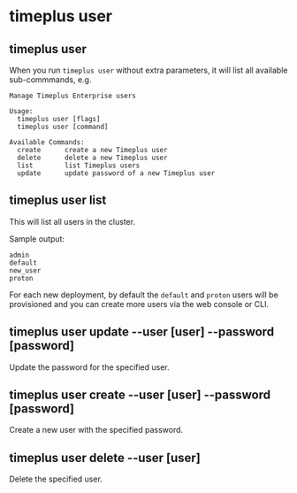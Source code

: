 # timeplus user

## timeplus user

When you run `timeplus user` without extra parameters, it will list all available sub-commmands, e.g.

```
Manage Timeplus Enterprise users

Usage:
  timeplus user [flags]
  timeplus user [command]

Available Commands:
  create      create a new Timeplus user
  delete      delete a new Timeplus user
  list        list Timeplus users
  update      update password of a new Timeplus user
```

## timeplus user list

This will list all users in the cluster.

Sample output:

```
admin
default
new_user
proton
```

For each new deployment, by default the `default` and `proton` users will be provisioned and you can create more users via the web console or CLI.

## timeplus user update --user [user] --password [password]

Update the password for the specified user.

## timeplus user create --user [user] --password [password]

Create a new user with the specified password.

## timeplus user delete --user [user]

Delete the specified user.

